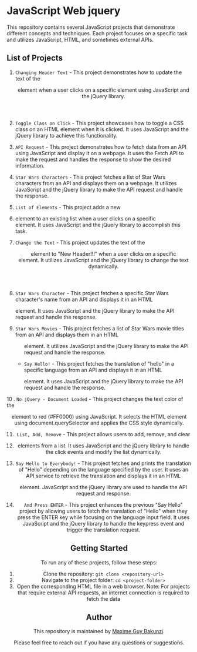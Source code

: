 # JavaScript Web jquery

This repository contains several JavaScript projects that demonstrate different concepts and techniques. Each project focuses on a specific task and utilizes JavaScript, HTML, and sometimes external APIs.

## List of Projects
1. `Changing Header Text` - This project demonstrates how to update the text of the <header> element when a user clicks on a specific element using JavaScript and the jQuery library.

2. `Toggle Class on Click` - This project showcases how to toggle a CSS class on an HTML element when it is clicked. It uses JavaScript and the jQuery library to achieve this functionality.

3. `API Request` - This project demonstrates how to fetch data from an API using JavaScript and display it on a webpage. It uses the Fetch API to make the request and handles the response to show the desired information.

4. `Star Wars Characters` - This project fetches a list of Star Wars characters from an API and displays them on a webpage. It utilizes JavaScript and the jQuery library to make the API request and handle the response.

5. `List of Elements` - This project adds a new <li> element to an existing list when a user clicks on a specific <div> element. It uses JavaScript and the jQuery library to accomplish this task.

6. `Change the Text` - This project updates the text of the <header> element to "New Header!!!" when a user clicks on a specific <div> element. It utilizes JavaScript and the jQuery library to change the text dynamically.

7. `Star Wars Character` - This project fetches a specific Star Wars character's name from an API and displays it in an HTML <div> element. It uses JavaScript and the jQuery library to make the API request and handle the response.

8. `Star Wars Movies` - This project fetches a list of Star Wars movie titles from an API and displays them in an HTML <ul> element. It utilizes JavaScript and the jQuery library to make the API request and handle the response.

9. `Say Hello!` - This project fetches the translation of "hello" in a specific language from an API and displays it in an HTML <div> element. It uses JavaScript and the jQuery library to make the API request and handle the response.

10 . `No jQuery - Document Loaded` - This project changes the text color of the <header> element to red (#FF0000) using JavaScript. It selects the HTML element using document.querySelector and applies the CSS style dynamically.

11. `List, Add, Remove` - This project allows users to add, remove, and clear <li> elements from a list. It uses JavaScript and the jQuery library to handle the click events and modify the list dynamically.

12. `Say Hello to Everybody!` - This project fetches and prints the translation of "Hello" depending on the language specified by the user. It uses an API service to retrieve the translation and displays it in an HTML <div> element. JavaScript and the jQuery library are used to handle the API request and response.

13. `And Press ENTER` - This project enhances the previous "Say Hello" project by allowing users to fetch the translation of "Hello" when they press the ENTER key while focusing on the language input field. It uses JavaScript and the jQuery library to handle the keypress event and trigger the translation request.

## Getting Started
To run any of these projects, follow these steps:

1. Clone the repository: `git clone <repository-url>`
2. Navigate to the project folder: `cd <project-folder>`
3. Open the corresponding HTML file in a web browser.
Note: For projects that require external API requests, an internet connection is required to fetch the data

## Author

This repository is maintained by [Maxime Guy Bakunzi](https://github.com/Maxime-Bakunzi).

Please feel free to reach out if you have any questions or suggestions.
